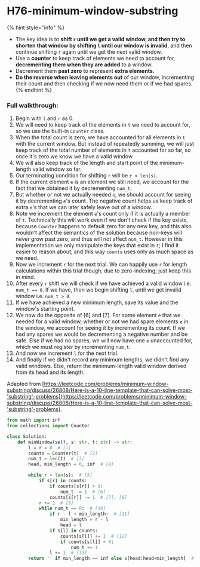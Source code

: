 # H76-minimum-window-substring

{% hint style="info" %}
* The key idea is to **shift `r` until we get a valid window, and then try to shorten that window by shifting `l` until our window is invalid**, and then continue shifting `r` again until we get the next valid window. 
* Use a **counter** to keep track of elements we need to account for, **decrementing them when they are added** to a window. 
* Decrement them **past zero** to represent **extra elements.** 
* **Do the reverse when leaving elements out** of our window, incrementing their count and then checking if we now need them or if we had spares. 
{% endhint %}

### Full walkthrough: 

1. Begin with `l` and `r` as 0.
2. We will need to keep track of the elements in `t` we need to account for, so we use the built-in `Counter` class.
3. When the total count is zero, we have accounted for all elements in `t` with the current window. But instead of repeatedly summing, we will just keep track of the total number of elements in `t` accounted for so far, so once it's zero we know we have a valid window.
4. We will also keep track of the length and start point of the minimum-length valid window so far.
5. Our terminating condition for shifting `r` will be `r < len(s)`.
6. If the current element `e` is an element we still need, we account for the fact that we obtained it by decrementing `num_t`.
7. But whether or not we actually needed `e`, we should account for seeing it by decrementing `e`'s count. The negative count helps us keep track of extra `e`'s that we can later safely leave out of a window.
8. Note we increment the element `e`'s count only if it is actually a member of `t`. Technically this will work even if we don't check if the key exists, because `Counter` happens to default zero for any new key, and this also wouldn't affect the semantics of the solution because non-keys will never grow past zero, and thus will not affect `num_t`. However in this implementation we only manipulate the keys that exist in `t`; I find it easier to reason about, and this way `counts` uses only as much space as we need.
9. Now we increment `r` for the next trial. We can happily use `r` for length calculations within this trial though, due to zero-indexing; just keep this in mind.
10. After every `r` shift we will check if we have achieved a valid window i.e. `num_t == 0`. If we have, then we begin shifting `l`, until we get invalid window i.e. `num_t > 0`.
11. If we have achieved a new minimum length, save its value and the window's starting point.
12. We now do the opposite of \[6\] and \[7\]. For some element `e` that we needed for a valid window, whether or not we had spare elements `e` in the window, we account for seeing it by incrementing its count. If we had any spares we would be decrementing a negative number and be safe. Else if we had no spares, we will now have one `e` unaccounted for, which we must register by incrementing `num_t`.
13. And now we increment `l` for the next trial.
14. And finally if we didn't record any minimum lengths, we didn't find any valid windows. Else, return the minimum-length valid window derived from its head and its length.

Adapted from [https://leetcode.com/problems/minimum-window-substring/discuss/26808/Here-is-a-10-line-template-that-can-solve-most-'substring'-problems](https://leetcode.com/problems/minimum-window-substring/discuss/26808/Here-is-a-10-line-template-that-can-solve-most-'substring'-problems). 

```python
from math import inf
from collections import Counter

class Solution:
    def minWindow(self, s: str, t: str) -> str:
        l = r = 0  # [1]
        counts = Counter(t)  # [2]
        num_t = len(t)  # [3]
        head, min_length = 0, inf  # [4]

        while r < len(s):  # [5]
            if s[r] in counts:
                if counts[s[r]] > 0:
                    num_t -= 1  # [6]
                counts[s[r]] -= 1  # [7], [8]
            r += 1  # [9]
            while num_t == 0:  # [10]
                if r - l < min_length:  # [11]
                    min_length = r - l
                    head = l
                if s[l] in counts:
                    counts[s[l]] += 1  # [12]
                    if counts[s[l]] > 0:
                        num_t += 1
                l += 1  # [13]
        return '' if min_length == inf else s[head:head+min_length]  # [14]

```

